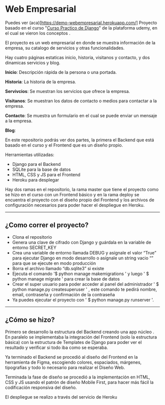 # Web Empresarial
Puedes ver (aca)[https://demo-webempresarial.herokuapp.com/]
Proyecto basado en el curso "[Curso Practico de Django](https://www.udemy.com/course/curso-django-2-practico-desarrollo-web-python-3/)" de la plataforma udemy, en el cual se vieron los conceptos .

El proyecto es un web empresarial en donde se muestra información de la empresa, su catalogo de servicios y otras funcionalidades.

Hay cuatro páginas estaticas inicio, historia, visitanos y contacto, y dos dinamicas servicios y blog.

**Inicio**: Descripción rápida de la persona o una portada.

**Historia**: La historia de la empresa.

**Servivcios**: Se muestran los servicios que ofrece la empresa.

**Visitanos**: Se muestran los datos de contacto o medios para contactar a la empresa.

**Contacto**: Se muestra un formulario en el cual se puede enviar un mensaje a la empresa.

**Blog**:

En este repositorio podrás ver dos partes, la primera el Backend que está basado en el curso y el Frontend que es un diseño propio.

Herramientas utilizadas:
- Django para el Backend
- SQLite para la base de datos
- HTML, CSS y JS para el Frontend
- Heroku para desplegar

Hay dos ramas en el repositorio, la rama master que tiene el proyecto como se hizo en el curso con un Frontend básico y en la rama deploy se encuentra el proyecto con el diseño propio del Frontend  y los archivos de configuración necesarios para poder hacer el despliegue en Heroku.

***
## ¿Como correr el proyecto?
- Clona el repositorio
- Genera una clave de cifrado con Django y guárdala en la variable de entorno SECRET_KEY
- Crea una variable de entorno llamada DEBUG y asígnale el valor “True” para ejecutar Django en modo desarrollo o asígnale un string vacio “” para que se ejecute en modo producción
- Borra el archivo llamado “db.sqlite3” si existe
- Ejecuta el comando '$ python manage makemigrations ' y luego ' $ python manage mígrate ' para crear la base de datos
- Crear el super usuario para poder acceder al panel del administrador ' $ python manage.py createsuperuser ' , este comando te pedirá nombre, email, contraseña y confirmación de la contraseña
- Ya puedes ejecutar el proyecto con ' $ python manage.py runserver '.
***
## ¿Cómo se hizo?
Primero se desarrollo la estructura del Backend creando una app núcleo . En paralelo se implementaba la integración del Frontend (solo la estructura básica) con la estructura de Templates de Django para poder ver el resultado y verificar si todo iba como se esperaba.

Ya terminado el Backend se procedió al diseño del Frontend en la herramienta de Figma, escogiendo colores, espaciados, márgenes, tipografías y todo lo necesario para realizar el Diseño Web.

Terminada la fase de diseño se procedió a la implementación en HTML, CSS y JS usando el patrón de diseño Mobile First, para hacer más fácil la codificación responsiva del diseño.

El despliegue se realizo a través del servicio de Heroku
